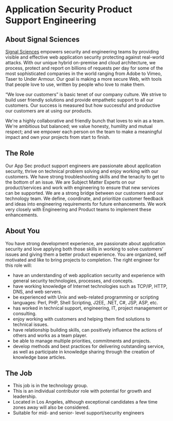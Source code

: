 # Application Security Product Support Engineering

## About Signal Sciences

[Signal Sciences](https://signalsciences.com/) empowers security and engineering teams by providing visible and effective web application security protecting against real-world attacks.  With our unique hybrid on-premise and cloud architecture, we process, protect and report on billions of requests per day for some of the most sophisticated companies in the world ranging from Adobe to Vimeo, Taser to Under Armour. Our goal is making a more secure Web, with tools that people love to use, written
by people who love to make them.

“We love our customers” is basic tenet of our company culture. We strive to build user friendly solutions and provide empathetic support to all our customers. Our success is measured but how successful and productive our customers are at using our products.

We're a highly collaborative and friendly bunch that loves to win as a team. We're ambitious but balanced; we value honesty, humility and mutual respect; and we empower each person on the team to make a meaningful impact and own your projects from start to finish.

## The Role

Our App Sec product support engineers are passionate about application security, thrive on technical problem solving and enjoy working with our customers. We have strong troubleshooting skills and the tenacity to get to the bottom of an issue. We are Subject Matter Experts on our product/services and work with engineering to ensure that new services can be supported. We are a strong bridge between our customers and our technology team. We define, coordinate, and prioritize customer feedback and
ideas into engineering requirements for future enhancements. We work very closely with Engineering and Product teams to implement these enhancements.


## About You

You have strong development experience, are passionate about application security and love applying both those skills in working to solve customers’ issues and giving them a better product experience. You are organized, self motivated and like to bring projects to completion. The right engineer for this role will:

* have an understanding of web application security and experience with general security technologies, processes, and concepts.
* have working knowledge of Internet technologies such as TCP/IP, HTTP, DNS, and web servers.
* be experienced with Unix and web-related programming or scripting languages: Perl, PHP, Shell Scripting, J2EE, .NET, C#, JSP, ASP, etc.
* has worked in technical support, engineering, IT, project management or consulting. 
* enjoy working with customers and helping them find solutions to technical issues.
* have relationship building skills, can positively influence the actions of others and works as a team player.
* be able to manage multiple priorities, commitments and projects. 
* develop methods and best practices for delivering outstanding service, as well as participate in knowledge sharing through the creation of knowledge base articles.


## The Job

* This job is in the technology group.
* This is an individual contributor role with potential for growth and leadership.
* Located in Los Angeles, although exceptional candidates a few time zones away will also be considered.
* Suitable for mid- and senior- level support/security engineers
